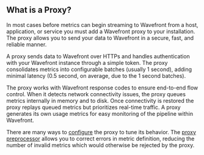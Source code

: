 ## What is a Proxy?

In most cases before metrics can begin streaming to Wavefront from a host, application, or service you must add a
Wavefront proxy to your installation. The proxy allows you to send your data to Wavefront in a secure, fast,
and reliable manner.

A proxy sends data to Wavefront over HTTPs and handles authentication with your Wavefront instance through a simple
token. The proxy consolidates metrics into configurable batches (usually 1 second), adding minimal latency (0.5 second,
on average, due to the 1 second batches).

The proxy works with Wavefront response codes to ensure end-to-end flow control. When it detects network
connectivity issues, the proxy queues metrics internally in memory and to disk. Once connectivity is restored the proxy
replays queued metrics but prioritizes real-time traffic. A proxy generates its own usage metrics for easy
monitoring of the pipeline within Wavefront.

There are many ways to [configure](https://community.wavefront.com/docs/DOC-1034) the proxy to tune its behavior. The [proxy preprocessor](https://community.wavefront.com/docs/DOC-1207) allows you to correct errors in metric definition, reducing
the number of invalid metrics which would otherwise be rejected by the proxy.
